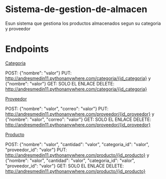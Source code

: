 # Sistema-de-gestion-de-almacen
Esun sistema que gestiona los productos almacenados segun su categoria y proveedor
# Endpoints
[Categoria](http://andresmedin11.pythonanywhere.com/categoria)

POST: {"nombre": "valor"}
PUT: http://andresmedin11.pythonanywhere.com/categoria/{id_categoria} y {"nombre": "valor"}
GET: SOLO EL ENLACE
DELETE: http://andresmedin11.pythonanywhere.com/categoria/{id_categoria}

[Proveedor](http://andresmedin11.pythonanywhere.com/proveedor)

POST: {"nombre": "valor", "correo": "valor"}
PUT: http://andresmedin11.pythonanywhere.com/proveedor/{id_proveedor} y {"nombre": "valor", "correo": "valor"}
GET: SOLO EL ENLACE
DELETE: http://andresmedin11.pythonanywhere.com/proveedor/{id_proveedor}

[Producto](http://andresmedin11.pythonanywhere.com/producto)

POST: {"nombre": "valor", "cantidad": "valor", "categoria_id": "valor", "proveedor_id": "valor"}
PUT: http://andresmedin11.pythonanywhere.com/producto/{id_producto} y {"nombre": "valor", "cantidad": "valor", "categoria_id": "valor", "proveedor_id": "valor"}
GET: SOLO EL ENLACE
DELETE: http://andresmedin11.pythonanywhere.com/producto/{id_producto}
